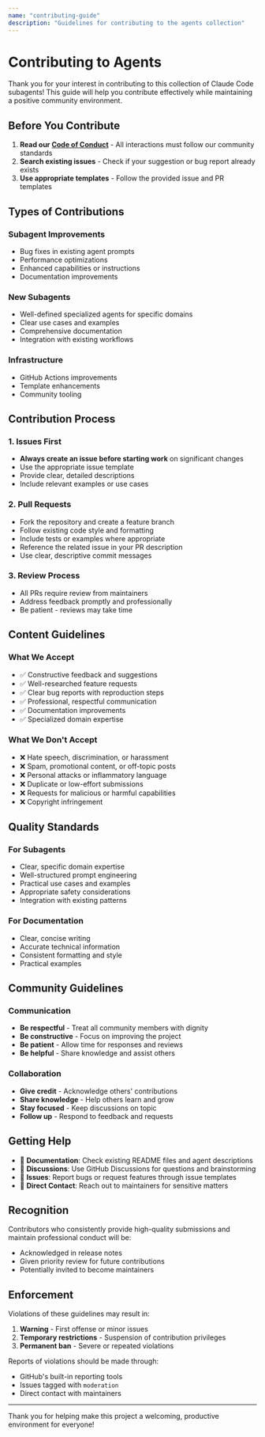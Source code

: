 ```yaml
---
name: "contributing-guide"
description: "Guidelines for contributing to the agents collection"
---
```


# Contributing to Agents

Thank you for your interest in contributing to this collection of Claude Code subagents! This guide will help you contribute effectively while maintaining a positive community environment.

## Before You Contribute

1. **Read our [Code of Conduct](.github/CODE_OF_CONDUCT.md)** - All interactions must follow our community standards
2. **Search existing issues** - Check if your suggestion or bug report already exists
3. **Use appropriate templates** - Follow the provided issue and PR templates

## Types of Contributions

### Subagent Improvements
- Bug fixes in existing agent prompts
- Performance optimizations
- Enhanced capabilities or instructions
- Documentation improvements

### New Subagents
- Well-defined specialized agents for specific domains
- Clear use cases and examples
- Comprehensive documentation
- Integration with existing workflows

### Infrastructure
- GitHub Actions improvements
- Template enhancements
- Community tooling

## Contribution Process

### 1. Issues First
- **Always create an issue before starting work** on significant changes
- Use the appropriate issue template
- Provide clear, detailed descriptions
- Include relevant examples or use cases

### 2. Pull Requests
- Fork the repository and create a feature branch
- Follow existing code style and formatting
- Include tests or examples where appropriate
- Reference the related issue in your PR description
- Use clear, descriptive commit messages

### 3. Review Process
- All PRs require review from maintainers
- Address feedback promptly and professionally
- Be patient - reviews may take time

## Content Guidelines

### What We Accept
- ✅ Constructive feedback and suggestions
- ✅ Well-researched feature requests
- ✅ Clear bug reports with reproduction steps
- ✅ Professional, respectful communication
- ✅ Documentation improvements
- ✅ Specialized domain expertise

### What We Don't Accept
- ❌ Hate speech, discrimination, or harassment
- ❌ Spam, promotional content, or off-topic posts
- ❌ Personal attacks or inflammatory language
- ❌ Duplicate or low-effort submissions
- ❌ Requests for malicious or harmful capabilities
- ❌ Copyright infringement

## Quality Standards

### For Subagents
- Clear, specific domain expertise
- Well-structured prompt engineering
- Practical use cases and examples
- Appropriate safety considerations
- Integration with existing patterns

### For Documentation
- Clear, concise writing
- Accurate technical information
- Consistent formatting and style
- Practical examples

## Community Guidelines

### Communication
- **Be respectful** - Treat all community members with dignity
- **Be constructive** - Focus on improving the project
- **Be patient** - Allow time for responses and reviews
- **Be helpful** - Share knowledge and assist others

### Collaboration
- **Give credit** - Acknowledge others' contributions
- **Share knowledge** - Help others learn and grow
- **Stay focused** - Keep discussions on topic
- **Follow up** - Respond to feedback and requests

## Getting Help

- 📖 **Documentation**: Check existing README files and agent descriptions
- 💬 **Discussions**: Use GitHub Discussions for questions and brainstorming
- 🐛 **Issues**: Report bugs or request features through issue templates
- 📧 **Direct Contact**: Reach out to maintainers for sensitive matters

## Recognition

Contributors who consistently provide high-quality submissions and maintain professional conduct will be:
- Acknowledged in release notes
- Given priority review for future contributions
- Potentially invited to become maintainers

## Enforcement

Violations of these guidelines may result in:
1. **Warning** - First offense or minor issues
2. **Temporary restrictions** - Suspension of contribution privileges
3. **Permanent ban** - Severe or repeated violations

Reports of violations should be made through:
- GitHub's built-in reporting tools
- Issues tagged with `moderation`
- Direct contact with maintainers

---

Thank you for helping make this project a welcoming, productive environment for everyone!